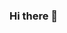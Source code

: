 ### Hi there 👋



<!--
## Aviyel Badges
<a href="https://aviyel.com/@siddharthaviyel" target="_blank" rel="noopener noreferrer"><img src="https://aviyel.com/assets/uploads/rewards/project_rewards/34/aviyel_aviyel_contrib/512/1.png" alt="drawing" width="200"/>
</br></br></br>
<img src="https://aviyel.com/assets/uploads/rewards/share/user/2202/54/share.png" alt="drawing" width="400"/></a>

<!--
**siddharth2798/siddharth2798** is a ✨ _special_ ✨ repository because its `README.md` (this file) appears on your GitHub profile.

Here are some ideas to get you started:

- 🔭 I’m currently working on ...
- 🌱 I’m currently learning ...
- 👯 I’m looking to collaborate on ...
- 🤔 I’m looking for help with ...
- 💬 Ask me about ...
- 📫 How to reach me: ...
- 😄 Pronouns: ...
- ⚡ Fun fact: ...
-->

